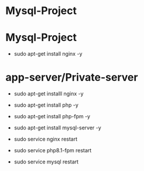 # Mysql-Project

# Mysql-Project
- sudo apt-get install nginx -y

# app-server/Private-server
- sudo apt-get installl nginx -y
- sudo apt-get install php -y
- sudo apt-get install php-fpm -y
- sudo apt-get install mysql-server -y

- sudo service nginx restart
- sudo service php8.1-fpm restart
- sudo service mysql restart
